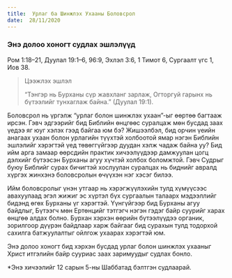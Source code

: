 ```yaml
---
title:  Урлаг ба Шинжлэх Ухааны Боловсрол
date:  28/11/2020
---
```


### Энэ долоо хоногт судлах эшлэлүүд
Ром 1:18–21, Дуулал 19:1–6, 96:9, Эхлэл 3:6, 1 Тимот 6, Сургаалт үгс 1, Иов 38.

> <p>Цээжлэх эшлэл</p>
> “Тэнгэр нь Бурханы сүр жавхланг зарлаж, Огторгуй гарынх нь бүтээлийг тунхаглаж байна.” (Дуулал 19:1).

Боловсрол нь үргэлж “урлаг болон шинжлэх ухаан”-ыг өөртөө багтааж ирсэн. Гэвч эдгээрийг бид Библийн өнцгөөс суралцаж мөн бусдад заах үедээ яг юуг хэлэх гээд байгаа юм бэ? Жишээлбэл, бид орчин үеийн анагаах ухаан болон урлагийн түүхтэй холбоотой ямар нэгэн Библийн эшлэлийг хэрэгтэй үед төвөггүйгээр дуудан хэлж чадаж байна уу? Бид ийм арга замаар өөрсдийн практик хичээлүүдээр дамжуулан цогц дэлхийг бүтээсэн Бурханы агуу хүчтэй холбох боломжтой. Гэвч Судрыг буюу Библийг сурах бичигтэй хослуулан суралцах нь биднийг авралд хүргэх жинхэнэ боловсролын өчүүхэн нэг хэсэг билээ.

Ийм боловсролыг үнэн утгаар нь хэрэгжүүлэхийн тулд хүмүүсээс авахуулаад эгэл жижиг эс хүртэл бүх сургаалын талаарх мэдээллийг бидэнд өгөх Бурханы үг хэрэгтэй. Үүнгүйгээр бид Бурханы агуу байдлыг, Бүтээгч мөн Ертөнцийг тэтгэгч нэгэн гэдэг байр суурийг харах өнцгөө алдах болно.  Бурхан хэрхэн өөрийн бүтээлүүдээ органик, зорилгоор дүүрэн байдлаар харж байгааг бид сурахын тулд тодорхой  сахилга батжуулалтыг ойлгож ухаарах хэрэгтэй юм.

Энэ долоо хоногт бид хэрхэн бусдад урлаг болон шинжлэх ухааныг Христ итгэлийн байр сууриас заах заримуудыг судлах бонло.

*Энэ хичээлийг 12 сарын 5-ны Шаббатад бэлтгэн судлаарай.